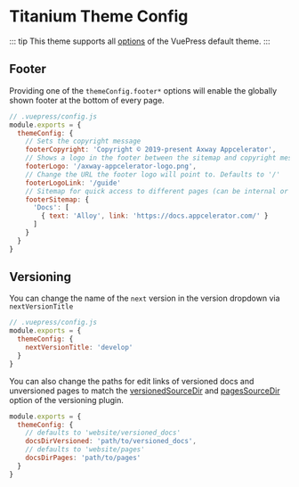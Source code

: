 # Titanium Theme Config

::: tip
This theme supports all [options](https://v1.vuepress.vuejs.org/theme/default-theme-config.html) of the VuePress default theme.
:::

## Footer

Providing one of the `themeConfig.footer*` options will enable the globally shown footer at the bottom of every page.

```js
// .vuepress/config.js
module.exports = {
  themeConfig: {
    // Sets the copyright message
    footerCopyright: 'Copyright © 2019-present Axway Appcelerator',
    // Shows a logo in the footer between the sitemap and copyright message
    footerLogo: '/axway-appcelerator-logo.png',
    // Change the URL the footer logo will point to. Defaults to '/'
    footerLogoLink: '/guide'
    // Sitemap for quick access to different pages (can be internal or external)
    footerSitemap: {
      'Docs': [
        { text: 'Alloy', link: 'https://docs.appcelerator.com/' }
      ]
    }
  }
}
```

## Versioning

You can change the name of the `next` version in the version dropdown via `nextVersionTitle`

```js
// .vuepress/config.js
module.exports = {
  themeConfig: {
    nextVersionTitle: 'develop'
  }
}
```

You can also change the paths for edit links of versioned docs and unversioned pages to match the [versionedSourceDir](../plugins/versioning-plugin.md#versionedsourcedir) and [pagesSourceDir](../plugins/versioning-plugin.md#pagessourcedir) option of the versioning plugin.

```js
module.exports = {
  themeConfig: {
    // defaults to 'website/versioned_docs'
    docsDirVersioned: 'path/to/versioned_docs',
    // defaults to 'website/pages'
    docsDirPages: 'path/to/pages'
  }
}
```
